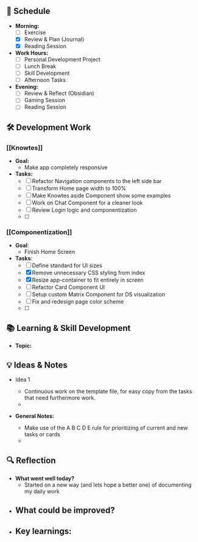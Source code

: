 ## 📅 Schedule
- **Morning:**
  - [ ] Exercise
  - [x] Review & Plan (Journal)
  - [x] Reading Session
- **Work Hours:**
  - [ ] Personal Development Project
  - [ ] Lunch Break
  - [ ] Skill Development
  - [ ] Afternoon Tasks
- **Evening:**
  - [ ] Review & Reflect (Obsidian)
  - [ ] Gaming Session
  - [ ] Reading Session

## 🛠️ Development Work
### [[Knowtes]]
- **Goal:** 
	- Make app completely responsive
- **Tasks:**
	- [ ] Refactor Navigation components to the left side bar
	- [ ] Transform Home page width to 100%
	- [ ] Make Knowtes aside Component show some examples
	- [ ] Work on Chat Component for a cleaner look
	- [ ] Review Login logic and componentization
	- [ ] 

### [[Componentization]]
- **Goal**:
	- Finish Home Screen
- **Tasks**:
	- [ ] Define standard for UI sizes
	- [x] Remove unnecessary CSS styling from index
	- [x] Resize app-container to fit entirely in screen
	- [ ] Refactor Card Component UI
	- [ ] Setup custom Matrix Component for DS visualization
	- [ ] Fix and redesign page color scheme
	- [ ] 

## 📚 Learning & Skill Development
- **Topic:** 

## 💡 Ideas & Notes
  - Idea 1
	  - Continuous work on the template file, for easy copy from the tasks that need furthermore work.
	  - 

- **General Notes:**
  - Make use of the A B C D E rule for prioritizing of current and new tasks or cards
  - 

## 🔍 Reflection
- **What went well today?**
	-  Started on a new way (and lets hope a better one) of documenting my daily work
- **What could be improved?**
	- 
- **Key learnings:**
	- 
